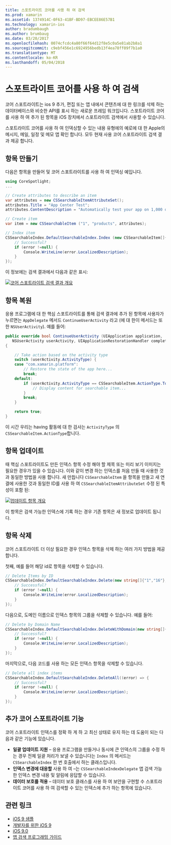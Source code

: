 ```yaml
---
title: 스포트라이트 코어를 사용 하 여 검색
ms.prod: xamarin
ms.assetid: 1374914C-0F63-41BF-BD97-EBCEE86E57B1
ms.technology: xamarin-ios
author: bradumbaugh
ms.author: brumbaug
ms.date: 03/20/2017
ms.openlocfilehash: 0074cfcdc4a80f66f64d12f8e5c0a5e81ab2b8a1
ms.sourcegitcommit: c9ebf456e1c6924956bedb13f4ea78ff09f7b1a0
ms.translationtype: MT
ms.contentlocale: ko-KR
ms.lasthandoff: 05/04/2018
---
```

# <a name="search-with-core-spotlight"></a>스포트라이트 코어를 사용 하 여 검색

코어 스포트라이트는 ios 9 추가, 편집 또는 앱 내에서 콘텐츠에 대 한 링크를 삭제 하는 데이터베이스와 비슷한 API를 표시 하는 새로운 프레임 워크입니다. 스포트라이트 코어를 사용 하 여 추가 된 항목을 iOS 장치에서 스포트라이트 검색에서 사용할 수 있습니다.

스포트라이트 코어를 사용 하 여 인덱싱할 수 있는 내용 유형에의 예로에 대 한 Apple의 메시지, 메일, 일정 및 메모 앱 확인 합니다. 모두 현재 사용 코어 스포트라이트 검색 결과 제공 합니다.

## <a name="creating-an-item"></a>항목 만들기

다음은 항목을 만들어 및 코어 스포트라이트를 사용 하 여 인덱싱 예입니다.

```csharp
using CoreSpotlight;
...

// Create attributes to describe an item
var attributes = new CSSearchableItemAttributeSet();
attributes.Title = "App Center Test";
attributes.ContentDescription = "Automatically test your app on 1,000 devices in the cloud.";

// Create item
var item = new CSSearchableItem ("1", "products", attributes);

// Index item
CSSearchableIndex.DefaultSearchableIndex.Index (new CSSearchableItem[]{ item }, (error) => {
    // Successful?
    if (error !=null) {
        Console.WriteLine(error.LocalizedDescription);
    }
});
```

이 정보에는 검색 결과에서 다음과 같은 표시:

[![](corespotlight-images/corespotlight01.png "코어 스포트라이트 검색 결과 개요")](corespotlight-images/corespotlight01.png#lightbox)

## <a name="restoring-an-item"></a>항목 복원

응용 프로그램에 대 한 핵심 스포트라이트를 통해 검색 결과에 추가 된 항목에 사용자가 누르면는 `AppDelegate` 메서드 `ContinueUserActivity` 라고 (에 대 한이 메서드는 또한 `NSUserActivity`). 예를 들어:

```csharp
public override bool ContinueUserActivity (UIApplication application,
   NSUserActivity userActivity, UIApplicationRestorationHandler completionHandler)
{

    // Take action based on the activity type
    switch (userActivity.ActivityType) {
    case "com.xamarin.platform":
        // Restore the state of the app here...
        break;
    default:
        if (userActivity.ActivityType == CSSearchableItem.ActionType.ToString ()) {
            // Display content for searchable item...
        }
        break;
    }

    return true;
}
```

이 시간 우리는 having 활동에 대 한 검사는 `ActivityType` 의 `CSSearchableItem.ActionType`합니다.

## <a name="updating-an-item"></a>항목 업데이트

때 핵심 스포트라이트도 만든 인덱스 항목 수정 해야 할 제목 또는 미리 보기 이미지는 필요한 경우가 있을 수 있습니다. 이와 같이 변경 하는 인덱스를 처음 만들 때 사용한 것과 동일한 방법을 사용 합니다.
새 만듭니다 `CSSearchableItem` 을 항목을 만들고 새 연결에 사용한 것과 동일한 ID를 사용 하 여 `CSSearchableItemAttributeSet` 수정 된 특성이 포함 된:

[![](corespotlight-images/corespotlight02.png "업데이트 항목 개요")](corespotlight-images/corespotlight02.png#lightbox)

이 항목은 검색 가능한 인덱스에 기록 하는 경우 기존 항목은 새 정보로 업데이트 됩니다.

## <a name="deleting-an-item"></a>항목 삭제

코어 스포트라이트 더 이상 필요한 경우 인덱스 항목을 삭제 하는 여러 가지 방법을 제공 합니다.

첫째, 예를 들어 해당 id로 항목을 삭제할 수 있습니다.

```csharp
// Delete Items by ID
CSSearchableIndex.DefaultSearchableIndex.Delete(new string[]{"1","16"},(error) => {
    // Successful?
    if (error !=null) {
        Console.WriteLine(error.LocalizedDescription);
    }
});
```

다음으로, 도메인 이름으로 인덱스 항목의 그룹을 삭제할 수 있습니다. 예를 들어:

```csharp
// Delete by Domain Name
CSSearchableIndex.DefaultSearchableIndex.DeleteWithDomain(new string[]{"domain-name"},(error) => {
    // Successful?
    if (error !=null) {
        Console.WriteLine(error.LocalizedDescription);
    }
});
```

마지막으로, 다음 코드를 사용 하는 모든 인덱스 항목을 삭제할 수 있습니다.

```csharp
// Delete all index items
CSSearchableIndex.DefaultSearchableIndex.DeleteAll((error) => {
    // Successful?
    if (error !=null) {
        Console.WriteLine(error.LocalizedDescription);
    }
});
```
## <a name="additional-core-spotlight-features"></a>추가 코어 스포트라이트 기능

코어 스포트라이트 인덱스를 정확 하 게 하 고 최신 상태로 유지 하는 데 도움이 되는 다음과 같은 기능에 있습니다.

- **일괄 업데이트 지원** – 응용 프로그램을 만들거나 동시에 큰 인덱스의 그룹을 수정 하는 경우 전체 일괄 처리가 보낼 수 있습니다는 `Index` 의 메서드는 `CSSearchableIndex` 한 번 호출에서 하는 클래스입니다.
- **인덱스 변경에 대응할** 사용 하 여 –는 `CSSearchableIndexDelegate` 앱 검색 가능한 인덱스 변경 내용 및 알림에 응답할 수 있습니다.
- **데이터 보호를 적용** – 데이터 보호 클래스를 사용 하 여 보안을 구현할 수 스포트라이트 코어를 사용 하 여 검색할 수 있는 인덱스에 추가 하는 항목에 있습니다.



## <a name="related-links"></a>관련 링크

- [iOS 9 샘플](https://developer.xamarin.com/samples/ios/iOS9/)
- [개발자를 위한 iOS 9](https://developer.apple.com/ios/pre-release/)
- [iOS 9.0](https://developer.apple.com/library/prerelease/ios/releasenotes/General/WhatsNewIniOS/Articles/iOS9.html)
- [앱 검색 프로그래밍 가이드](https://developer.apple.com/library/prerelease/ios/documentation/General/Conceptual/AppSearch/index.html#//apple_ref/doc/uid/TP40016308)
